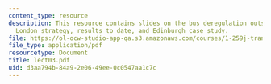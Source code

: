 ```yaml
---
content_type: resource
description: This resource contains slides on the bus deregulation outside London,
  London strategy, results to date, and Edinburgh case study.
file: https://ol-ocw-studio-app-qa.s3.amazonaws.com/courses/1-259j-transit-management-fall-2006/d3aa794b84a92e0649ee0c0547aa1c7c_lect03.pdf
file_type: application/pdf
resourcetype: Document
title: lect03.pdf
uid: d3aa794b-84a9-2e06-49ee-0c0547aa1c7c
---
```

